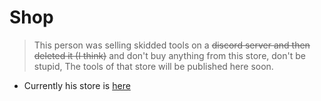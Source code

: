 # Shop

> This person was selling skidded tools on a ~~discord server and then deleted it (I think)~~
> and don't buy anything from this store, don't be stupid,
> The tools of that store will be published here soon.


- Currently his store is [here](https://discord.gg/tSVucduRY7)
